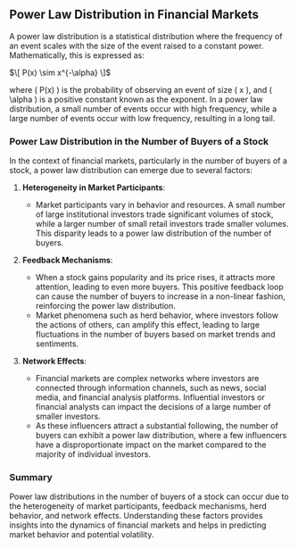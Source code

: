 
## Power Law Distribution in Financial Markets

A power law distribution is a statistical distribution where the frequency of an event scales with the size of the event raised to a constant power. Mathematically, this is expressed as:

$\[ P(x) \sim x^{-\alpha} \]$

where \( P(x) \) is the probability of observing an event of size \( x \), and \( \alpha \) is a positive constant known as the exponent. In a power law distribution, a small number of events occur with high frequency, while a large number of events occur with low frequency, resulting in a long tail.

### Power Law Distribution in the Number of Buyers of a Stock

In the context of financial markets, particularly in the number of buyers of a stock, a power law distribution can emerge due to several factors:

1. **Heterogeneity in Market Participants**: 
    - Market participants vary in behavior and resources. A small number of large institutional investors trade significant volumes of stock, while a larger number of small retail investors trade smaller volumes. This disparity leads to a power law distribution of the number of buyers.

2. **Feedback Mechanisms**: 
    - When a stock gains popularity and its price rises, it attracts more attention, leading to even more buyers. This positive feedback loop can cause the number of buyers to increase in a non-linear fashion, reinforcing the power law distribution.
    - Market phenomena such as herd behavior, where investors follow the actions of others, can amplify this effect, leading to large fluctuations in the number of buyers based on market trends and sentiments.

3. **Network Effects**: 
    - Financial markets are complex networks where investors are connected through information channels, such as news, social media, and financial analysis platforms. Influential investors or financial analysts can impact the decisions of a large number of smaller investors.
    - As these influencers attract a substantial following, the number of buyers can exhibit a power law distribution, where a few influencers have a disproportionate impact on the market compared to the majority of individual investors.

### Summary

Power law distributions in the number of buyers of a stock can occur due to the heterogeneity of market participants, feedback mechanisms, herd behavior, and network effects. Understanding these factors provides insights into the dynamics of financial markets and helps in predicting market behavior and potential volatility.


